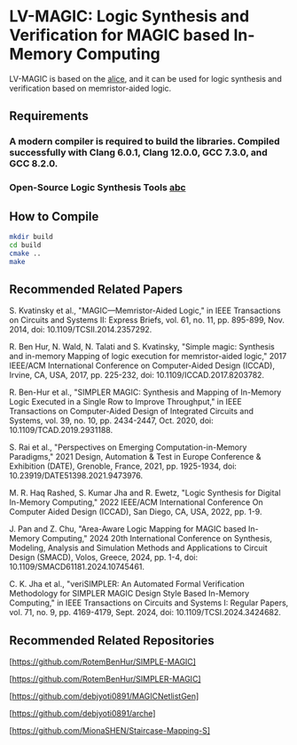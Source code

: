 # LV-MAGIC: Logic Synthesis and Verification for MAGIC based In-Memory Computing

LV-MAGIC is based on the [alice](https://github.com/lsils/alice), and it can be used for logic synthesis and verification based on memristor-aided logic.

## Requirements
### A modern compiler is required to build the libraries. Compiled successfully with Clang 6.0.1, Clang 12.0.0, GCC 7.3.0, and GCC 8.2.0. 

### Open-Source Logic Synthesis Tools [abc](https://github.com/berkeley-abc/abc)

## How to Compile
```bash
mkdir build
cd build
cmake ..
make
```

## Recommended Related Papers
S. Kvatinsky et al., "MAGIC—Memristor-Aided Logic," in IEEE Transactions on Circuits and Systems II: Express Briefs, vol. 61, no. 11, pp. 895-899, Nov. 2014, doi: 10.1109/TCSII.2014.2357292.

R. Ben Hur, N. Wald, N. Talati and S. Kvatinsky, "Simple magic: Synthesis and in-memory Mapping of logic execution for memristor-aided logic," 2017 IEEE/ACM International Conference on Computer-Aided Design (ICCAD), Irvine, CA, USA, 2017, pp. 225-232, doi: 10.1109/ICCAD.2017.8203782.

R. Ben-Hur et al., "SIMPLER MAGIC: Synthesis and Mapping of In-Memory Logic Executed in a Single Row to Improve Throughput," in IEEE Transactions on Computer-Aided Design of Integrated Circuits and Systems, vol. 39, no. 10, pp. 2434-2447, Oct. 2020, doi: 10.1109/TCAD.2019.2931188. 

S. Rai et al., "Perspectives on Emerging Computation-in-Memory Paradigms," 2021 Design, Automation & Test in Europe Conference & Exhibition (DATE), Grenoble, France, 2021, pp. 1925-1934, doi: 10.23919/DATE51398.2021.9473976.

M. R. Haq Rashed, S. Kumar Jha and R. Ewetz, "Logic Synthesis for Digital In-Memory Computing," 2022 IEEE/ACM International Conference On Computer Aided Design (ICCAD), San Diego, CA, USA, 2022, pp. 1-9.

J. Pan and Z. Chu, "Area-Aware Logic Mapping for MAGIC based In-Memory Computing," 2024 20th International Conference on Synthesis, Modeling, Analysis and Simulation Methods and Applications to Circuit Design (SMACD), Volos, Greece, 2024, pp. 1-4, doi: 10.1109/SMACD61181.2024.10745461.

C. K. Jha et al., "veriSIMPLER: An Automated Formal Verification Methodology for SIMPLER MAGIC Design Style Based In-Memory Computing," in IEEE Transactions on Circuits and Systems I: Regular Papers, vol. 71, no. 9, pp. 4169-4179, Sept. 2024, doi: 10.1109/TCSI.2024.3424682.

## Recommended Related Repositories
[https://github.com/RotemBenHur/SIMPLE-MAGIC]

[https://github.com/RotemBenHur/SIMPLER-MAGIC]

[https://github.com/debjyoti0891/MAGICNetlistGen]

[https://github.com/debjyoti0891/arche]

[https://github.com/MionaSHEN/Staircase-Mapping-S]